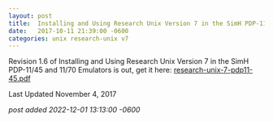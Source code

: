 ```yaml
---
layout:	post
title:	Installing and Using Research Unix Version 7 in the SimH PDP-11/45 and 11/70 Emulators v1.6
date:	2017-10-11 21:39:00 -0600
categories:	unix research-unix v7
---
```

Revision 1.6 of Installing and Using Research Unix Version 7 in the SimH PDP-11/45 and 11/70 Emulators is out, get it here: [research-unix-7-pdp11-45.pdf](https://drive.google.com/file/d/1Qqg41b2On-VpP9qjpXAEi8hV4RurgC92/view?usp=sharing)

Last Updated November 4, 2017

<!--more-->

*post added 2022-12-01 13:13:00 -0600*
